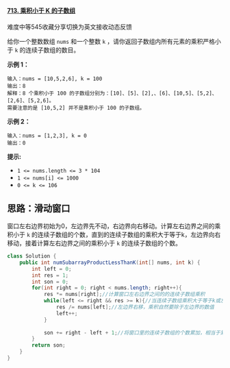 #### [713. 乘积小于 K 的子数组](https://leetcode.cn/problems/subarray-product-less-than-k/)

难度中等545收藏分享切换为英文接收动态反馈

给你一个整数数组 `nums` 和一个整数 `k` ，请你返回子数组内所有元素的乘积严格小于 `k` 的连续子数组的数目。

 

**示例 1：**

```
输入：nums = [10,5,2,6], k = 100
输出：8
解释：8 个乘积小于 100 的子数组分别为：[10]、[5]、[2],、[6]、[10,5]、[5,2]、[2,6]、[5,2,6]。
需要注意的是 [10,5,2] 并不是乘积小于 100 的子数组。
```

**示例 2：**

```
输入：nums = [1,2,3], k = 0
输出：0
```

 

**提示:** 

- `1 <= nums.length <= 3 * 104`
- `1 <= nums[i] <= 1000`
- `0 <= k <= 106`

## 思路：滑动窗口

​		窗口左右边界初始为0，左边界先不动，右边界向右移动。计算左右边界之间的乘积小于 `k` 的连续子数组的个数，直到的连续子数组的乘积大于等于k，左边界向右移动，接着计算左右边界之间的乘积小于 `k` 的连续子数组的个数。

```java
class Solution {
    public int numSubarrayProductLessThanK(int[] nums, int k) {
        int left = 0;
        int res = 1;
        int son = 0;
        for(int right = 0; right < nums.length; right++){
            res *= nums[right];//计算窗口左右边界之间的的连续子数组乘积
            while(left <= right && res >= k){//当连续子数组乘积大于等于k或左边界小于右边界
                res /= nums[left];//左边界右移，乘积自然要除于左边界的数值
                left++;
            }
            
            son += right - left + 1;//将窗口里的连续子数组的个数累加，相当于累加以nums[right]为末尾的连续子数组。如nums = [10,5,2,6], k = 100,10的续子数组为[10]，则10，5的续子数组不能再包含10了，所以只能是[5]、[10,5]两个以5为末尾的连续子数组。
        }
        return son;
    }
}
```